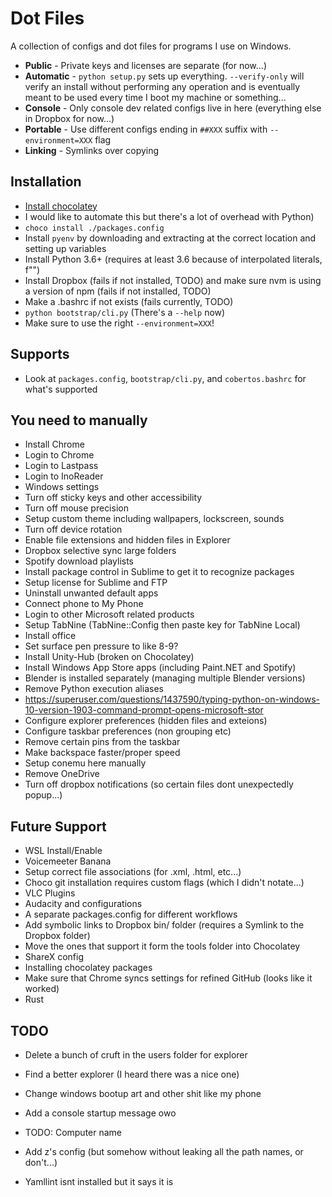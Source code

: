 # Dot Files

A collection of configs and dot files for programs I use on Windows.

* **Public** - Private keys and licenses are separate (for now...)
* **Automatic** - `python setup.py` sets up everything. `--verify-only` will verify an install without performing any operation and is eventually meant to be used every time I boot my machine or something...
* **Console** - Only console dev related configs live in here (everything else in Dropbox for now...)
* **Portable** - Use different configs ending in `##XXX` suffix with `--environment=XXX` flag
* **Linking** - Symlinks over copying

## Installation
* [Install chocolatey](https://chocolatey.org/docs/installation)
 * I would like to automate this but there's a lot of overhead with Python)
* `choco install ./packages.config`
* Install `pyenv` by downloading and extracting at the correct location and setting up variables
* Install Python 3.6+ (requires at least 3.6 because of interpolated literals, f"")
* Install Dropbox (fails if not installed, TODO) and make sure nvm is using a version of npm (fails if not installed, TODO)
* Make a .bashrc if not exists (fails currently, TODO)
* `python bootstrap/cli.py` (There's a `--help` now)
 * Make sure to use the right `--environment=XXX`!

## Supports
* Look at `packages.config`, `bootstrap/cli.py`, and `cobertos.bashrc` for what's supported

## You need to manually
* Install Chrome
 * Login to Chrome
 * Login to Lastpass
 * Login to InoReader
* Windows settings
 * Turn off sticky keys and other accessibility
 * Turn off mouse precision
 * Setup custom theme including wallpapers, lockscreen, sounds
 * Turn off device rotation
 * Enable file extensions and hidden files in Explorer
* Dropbox selective sync large folders
* Spotify download playlists
* Install package control in Sublime to get it to recognize packages
* Setup license for Sublime and FTP
* Uninstall unwanted default apps
* Connect phone to My Phone
* Login to other Microsoft related products
* Setup TabNine (TabNine::Config then paste key for TabNine Local)
* Install office
* Set surface pen pressure to like 8-9?
* Install Unity-Hub (broken on Chocolatey)
* Install Windows App Store apps (including Paint.NET and Spotify)
* Blender is installed separately (managing multiple Blender versions)
* Remove Python execution aliases
 * https://superuser.com/questions/1437590/typing-python-on-windows-10-version-1903-command-prompt-opens-microsoft-stor
* Configure explorer preferences (hidden files and exteions)
* Configure taskbar preferences (non grouping etc)
* Remove certain pins from the taskbar
* Make backspace faster/proper speed
* Setup conemu here manually
* Remove OneDrive
* Turn off dropbox notifications (so certain files dont unexpectedly popup...)

## Future Support
* WSL Install/Enable
* Voicemeeter Banana
* Setup correct file associations (for .xml, .html, etc...)
* Choco git installation requires custom flags (which I didn't notate...)
* VLC Plugins
* Audacity and configurations
* A separate packages.config for different workflows
* Add symbolic links to Dropbox bin/ folder (requires a Symlink to the Dropbox folder)
 * Move the ones that support it form the tools folder into Chocolatey
* ShareX config
* Installing chocolatey packages
* Make sure that Chrome syncs settings for refined GitHub (looks like it worked)
* Rust

## TODO
* Delete a bunch of cruft in the users folder for explorer
* Find a better explorer (I heard there was a nice one)
* Change windows bootup art and other shit like my phone
* Add a console startup message owo
* TODO: Computer name
* Add z's config (but somehow without leaking all the path names, or don't...)

* Yamllint isnt installed but it says it is